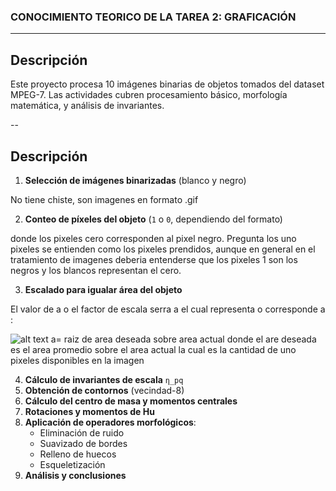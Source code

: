 





### CONOCIMIENTO TEORICO DE LA TAREA 2: GRAFICACIÓN ###
__________________________________________________________

## Descripción

Este proyecto procesa 10 imágenes binarias de objetos tomados del dataset MPEG-7. Las actividades cubren procesamiento básico, morfología matemática, y análisis de invariantes.

--
## Descripción

1. **Selección de imágenes binarizadas** (blanco y negro)

No tiene chiste, son imagenes en formato .gif

2. **Conteo de píxeles del objeto** (`1` o `0`, dependiendo del formato)


donde los pixeles cero corresponden al pixel negro.
Pregunta los uno pixeles se entienden como los pixeles prendidos, aunque en general en el tratamiento de imagenes deberia entenderse que los pixeles 1 son los negros y los blancos representan el cero.

3. **Escalado para igualar área del objeto**

El valor de a o el factor de escala serra a el cual representa o corresponde a  :

![alt text](image.png)
a= raiz de area deseada sobre area actual
donde el are deseada es el area promedio sobre el area actual la cual es la cantidad de uno pixeles disponibles en la imagen


4. **Cálculo de invariantes de escala** `η_pq`
5. **Obtención de contornos** (vecindad-8)
6. **Cálculo del centro de masa y momentos centrales**
7. **Rotaciones y momentos de Hu**
8. **Aplicación de operadores morfológicos**:
   - Eliminación de ruido
   - Suavizado de bordes
   - Relleno de huecos
   - Esqueletización
9. **Análisis y conclusiones**
